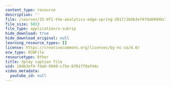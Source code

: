 ```yaml
---
content_type: resource
description: ''
file: /courses/15-071-the-analytics-edge-spring-2017/104b3ef4fda69948c75e6761ff0af44c_6m39f8lDONs.srt
file_size: 5833
file_type: application/x-subrip
hide_download: true
hide_download_original: null
learning_resource_types: []
license: https://creativecommons.org/licenses/by-nc-sa/4.0/
ocw_type: OCWFile
resourcetype: Other
title: 3play caption file
uid: 104b3ef4-fda6-9948-c75e-6761ff0af44c
video_metadata:
  youtube_id: null
---
```

